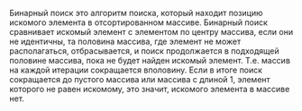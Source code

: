 Бинарный поиск это алгоритм поиска, который находит позицию искомого элемента в отсортированном массиве. Бинарный поиск сравнивает искомый элемент с элементом по центру массива, если они не идентичны, та половина массива, где элемент не может располагаться, отбрасывается, и поиск продолжается в подходящей половине массива, пока не будет найден искомый элемент. Т.е. массив на каждой итерации сокращается вполовину. Если в итоге поиск сокращается до пустого массива или массива с длиной 1, элемент которого не равен искомому, это значит, искомого элемента в массиве нет.
